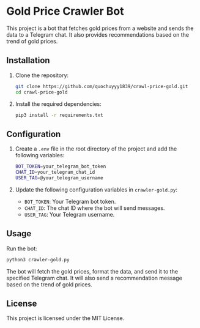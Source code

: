 # Gold Price Crawler Bot

This project is a bot that fetches gold prices from a website and sends the data to a Telegram chat. It also provides recommendations based on the trend of gold prices.

## Installation

1. Clone the repository:
    ```sh
    git clone https://github.com/quochuyyy1839/crawl-price-gold.git
    cd crawl-price-gold
    ```

2. Install the required dependencies:
    ```sh
    pip3 install -r requirements.txt
    ```

## Configuration

1. Create a `.env` file in the root directory of the project and add the following variables:
    ```sh
    BOT_TOKEN=your_telegram_bot_token
    CHAT_ID=your_telegram_chat_id
    USER_TAG=@your_telegram_username
    ```

2. Update the following configuration variables in `crawler-gold.py`:
    - `BOT_TOKEN`: Your Telegram bot token.
    - `CHAT_ID`: The chat ID where the bot will send messages.
    - `USER_TAG`: Your Telegram username.

## Usage

Run the bot:
```sh
python3 crawler-gold.py
```

The bot will fetch the gold prices, format the data, and send it to the specified Telegram chat. It will also send a recommendation message based on the trend of gold prices.

## License

This project is licensed under the MIT License.
